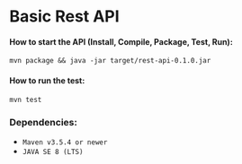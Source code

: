 # Basic Rest API
#### How to start the API (Install, Compile, Package, Test, Run):
`mvn package && java -jar target/rest-api-0.1.0.jar`
#### How to run the test:
`mvn test`
### Dependencies:
- `Maven v3.5.4 or newer`
- `JAVA SE 8 (LTS)`